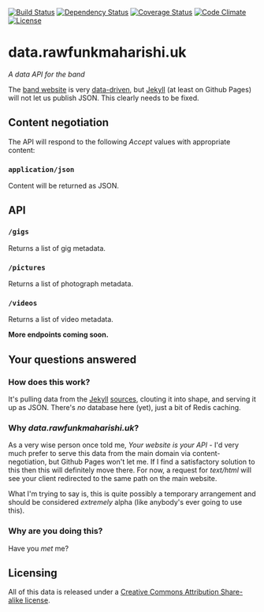 [![Build Status](http://img.shields.io/travis/rawfunkmaharishi/funkdata.svg?style=flat-square)](https://travis-ci.org/rawfunkmaharishi/funkdata)
[![Dependency Status](http://img.shields.io/gemnasium/rawfunkmaharishi/funkdata.svg?style=flat-square)](https://gemnasium.com/rawfunkmaharishi/funkdata)
[![Coverage Status](http://img.shields.io/coveralls/rawfunkmaharishi/funkdata.svg?style=flat-square)](https://coveralls.io/r/rawfunkmaharishi/funkdata)
[![Code Climate](http://img.shields.io/codeclimate/github/rawfunkmaharishi/funkdata.svg?style=flat-square)](https://codeclimate.com/github/rawfunkmaharishi/funkdata)
[![License](http://img.shields.io/:license-mit-blue.svg?style=flat-square)](http://rawfunkmaharishi.mit-license.org)

# data.rawfunkmaharishi.uk

_A data API for the band_

The [band website](http://rawfunkmaharishi.uk/) is very [data-driven](http://rawfunkmaharishi.uk/blog/2014/11/12/being-data-driven/#data-driven-gigs), but [Jekyll](http://jekyllrb.com/) (at least on Github Pages) will not let us publish JSON. This clearly needs to be fixed.

## Content negotiation

The API will respond to the following _Accept_ values with appropriate content:

### `application/json`

Content will be returned as JSON.

## API

### `/gigs`

Returns a list of gig metadata.

### `/pictures`

Returns a list of photograph metadata.

### `/videos`

Returns a list of video metadata.

**More endpoints coming soon.**

## Your questions answered

### How does this work?

It's pulling data from the [Jekyll](https://github.com/rawfunkmaharishi/rawfunkmaharishi.github.io/tree/master/gigs/_posts) [sources](https://github.com/rawfunkmaharishi/rawfunkmaharishi.github.io/tree/master/_data), clouting it into shape, and serving it up as JSON. There's _no_ database here (yet), just a bit of Redis caching.

### Why _data.rawfunkmaharishi.uk_?

As a very wise person once told me, _Your website is your API_ - I'd very much prefer to serve this data from the main domain via content-negotiation, but Github Pages won't let me. If I find a satisfactory solution to this then this will definitely move there. For now, a request for _text/html_ will see your client redirected to the same path on the main website.

What I'm trying to say is, this is quite possibly a temporary arrangement and should be considered _extremely_ alpha (like anybody's ever going to use this).

### Why are you doing this?

Have you _met_ me?

## Licensing

All of this data is released under a [Creative Commons Attribution Share-alike license](http://creativecommons.org/licenses/by-sa/4.0/).
